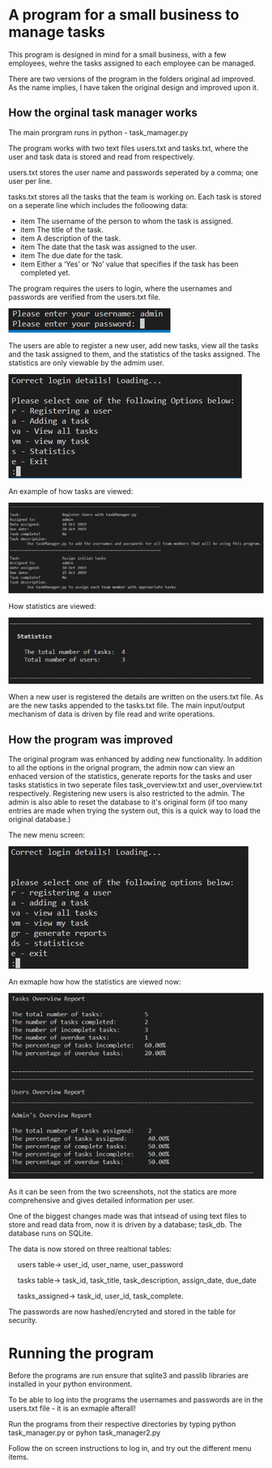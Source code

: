 # A program for a small business to manage tasks
This program is designed in mind for a small business, with a few employees, wehre
the tasks assigned to each employee can be managed.

There are two versions of the program in the folders original ad improved. As the name
implies, I have taken the original design and improved upon it. 

## How the orginal task manager works
The main prorgram runs in python - task_mamager.py

The program works with two text files users.txt and tasks.txt, where the user and task
data is stored and read from respectively.

users.txt stores the user name and passwords seperated by a comma; one user per line. 

tasks.txt stores all the tasks that the team is working on. Each task is stored on a
seperate line which includes the folloowing data:
* item The username of the person to whom the task is assigned.
* item The title of the task.
* item A description of the task.
* item The date that the task was assigned to the user.
* item The due date for the task.
* item Either a ‘Yes’ or ‘No’ value that specifies if the task has been
completed yet.

The program requires the users to login, where the usernames and passwords are
verified from the users.txt file. 

![login screen](/Original/images/login.jpg)

The users are able to register a new user, add new tasks, view all the tasks and the task assigned to them,
and the statistics of the tasks assigned. The statistics are only viewable by the admim user.

![menu screen](/Original/images/menu.jpg)

An example of how tasks are viewed:

![tasks screen](/Original/images/view_all.jpg)

How statistics are viewed:

![statistics screen](/Original/images/statistics.jpg)

When a new user is registered the details are written on the users.txt file. As are the new tasks appended to
the tasks.txt file. The main input/output mechanism of data is driven by file read and write operations. 

## How the program was improved
The original program was enhanced by adding new functionality. In addition to all the options in the orignal
program, the admin now can view an enhaced version of the statistics, generate reports for the tasks and user tasks
statistics in two seperate files task_overview.txt and user_overview.txt respectively. Registering new users is also
restricted to the admin. The admin is also able to reset the database to it's original form (if too many entries
are made when trying the system out, this is a quick way to load the original database.)

The new menu screen:

![menu screen](/Improved/images/menu.jpg)

An exmaple how how the statistics are viewed now:

![statistics screen](/Improved/images/statistics.jpg)

As it can be seen from the two screenshots, not the statics are more comprehensive and gives detailed information per user. 

One of the biggest changes made was that intsead of using text files to store and read data from, now it is driven by a database;
task_db. The database runs on SQLite. 

The data is now stored on three realtional tables:

&ensp;&ensp; users table-> user_id, user_name, user_password

&ensp;&ensp; tasks table-> task_id, task_title, task_description, assign_date, due_date

&ensp;&ensp; tasks_assigned-> task_id, user_id, task_complete.

The passwords are now hashed/encryted and stored in the table for security.

# Running the program
Before the programs are run ensure that sqlite3 and passlib libraries are installed in your python environment. 

To be able to log into the programs the usernames and passwords are in the users.txt file - it is an exmaple afterall!

Run the programs from their respective directories by typing python task_manager.py or pyhon task_manager2.py

Follow the on screen instructions to log in, and try out the different menu items.







